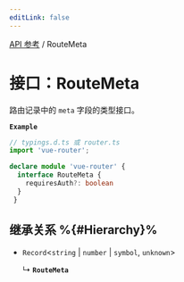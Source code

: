 ```yaml
---
editLink: false
---
```


[API 参考](../index.md) / RouteMeta

# 接口：RouteMeta

路由记录中的 `meta` 字段的类型接口。

**`Example`**

```ts
// typings.d.ts 或 router.ts
import 'vue-router';

declare module 'vue-router' {
  interface RouteMeta {
    requiresAuth?: boolean
  }
 }
```

## 继承关系 %{#Hierarchy}%

- `Record`\<`string` \| `number` \| `symbol`, `unknown`\>

  ↳ **`RouteMeta`**
